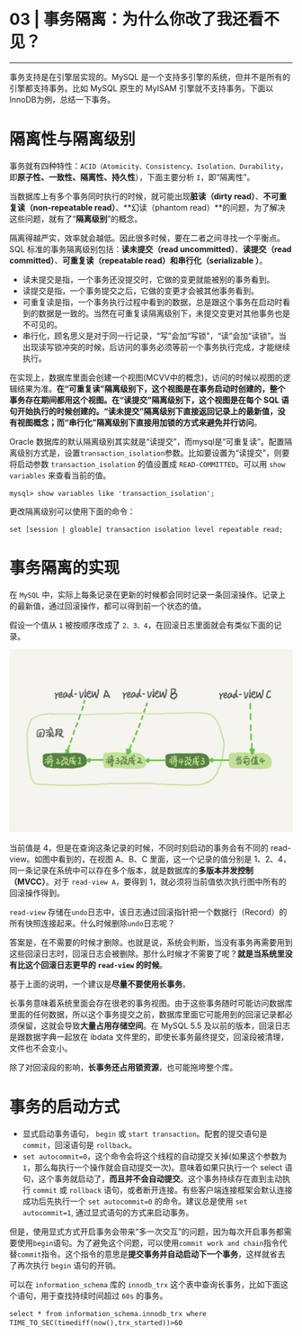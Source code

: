 ﻿# 03 | 事务隔离：为什么你改了我还看不见？
---

事务支持是在引擎层实现的。MySQL 是一个支持多引擎的系统，但并不是所有的引擎都支持事务。比如 MySQL 原生的 MyISAM 引擎就不支持事务。下面以InnoDB为例，总结一下事务。

# 隔离性与隔离级别
事务就有四种特性：`ACID（Atomicity、Consistency、Isolation、Durability`，即**原子性、一致性、隔离性、持久性**），下面主要分析 `I`，即“隔离性”。

当数据库上有多个事务同时执行的时候，就可能出现**脏读（dirty read）**、**不可重复读（non-repeatable read）**、**幻读（phantom read）**的问题，为了解决这些问题，就有了“**隔离级别**”的概念。

隔离得越严实，效率就会越低。因此很多时候，要在二者之间寻找一个平衡点。SQL 标准的事务隔离级别包括：**读未提交（read uncommitted）**、**读提交（read committed）**、**可重复读（repeatable read）**和**串行化（serializable ）**。


- 读未提交是指，一个事务还没提交时，它做的变更就能被别的事务看到。
- 读提交是指，一个事务提交之后，它做的变更才会被其他事务看到。
- 可重复读是指，一个事务执行过程中看到的数据，总是跟这个事务在启动时看到的数据是一致的。当然在可重复读隔离级别下，未提交变更对其他事务也是不可见的。
- 串行化，顾名思义是对于同一行记录，“写”会加“写锁”，“读”会加“读锁”。当出现读写锁冲突的时候，后访问的事务必须等前一个事务执行完成，才能继续执行。

在实现上，数据库里面会创建一个视图(MCVV中的概念)，访问的时候以视图的逻辑结果为准。**在“可重复读”隔离级别下，这个视图是在事务启动时创建的，整个事务存在期间都用这个视图。在“读提交”隔离级别下，这个视图是在每个 SQL 语句开始执行的时候创建的。“读未提交”隔离级别下直接返回记录上的最新值，没有视图概念；而“串行化”隔离级别下直接用加锁的方式来避免并行访问**。

Oracle 数据库的默认隔离级别其实就是“读提交”，而mysql是“可重复读”。配置隔离级别方式是，设置`transaction_isolation`参数。比如要设置为“读提交”，则要将启动参数 `transaction_isolation` 的值设置成 `READ-COMMITTED`。可以用 `show variables` 来查看当前的值。
```
mysql> show variables like 'transaction_isolation';
```
更改隔离级别可以使用下面的命令：
```
set [session | gloable] transaction isolation level repeatable read;
```

# 事务隔离的实现
在 `MySQL` 中，实际上每条记录在更新的时候都会同时记录一条回滚操作。记录上的最新值，通过回滚操作，都可以得到前一个状态的值。

假设一个值从 `1` 被按顺序改成了 `2、3、4`，在回滚日志里面就会有类似下面的记录。
<center>
<img src="https://raw.githubusercontent.com/adamhand/LeetCode-images/master/mvcc_45.png">
</center>

当前值是 4，但是在查询这条记录的时候，不同时刻启动的事务会有不同的 read-view。如图中看到的，在视图 A、B、C 里面，这一个记录的值分别是 1、2、4，同一条记录在系统中可以存在多个版本，就是数据库的**多版本并发控制（MVCC）**。对于 `read-view A`，要得到 1，就必须将当前值依次执行图中所有的回滚操作得到。

`read-view` 存储在`undo`日志中，该日志通过回滚指针把一个数据行（Record）的所有快照连接起来。什么时候删除`undo`日志呢？

答案是，在不需要的时候才删除。也就是说，系统会判断，当没有事务再需要用到这些回滚日志时，回滚日志会被删除。那什么时候才不需要了呢？**就是当系统里没有比这个回滚日志更早的 `read-view` 的时候**。

基于上面的说明，一个建议是**尽量不要使用长事务**。

长事务意味着系统里面会存在很老的事务视图。由于这些事务随时可能访问数据库里面的任何数据，所以这个事务提交之前，数据库里面它可能用到的回滚记录都必须保留，这就会导致**大量占用存储空间**。在 MySQL 5.5 及以前的版本，回滚日志是跟数据字典一起放在 ibdata 文件里的，即使长事务最终提交，回滚段被清理，文件也不会变小。

除了对回滚段的影响，**长事务还占用锁资源**，也可能拖垮整个库。

# 事务的启动方式
- 显式启动事务语句， `begin` 或 `start transaction`。配套的提交语句是 `commit`，回滚语句是 `rollback`。
- `set autocommit=0`，这个命令会将这个线程的自动提交关掉(如果这个参数为`1`，那么每执行一个操作就会自动提交一次)。意味着如果只执行一个 select 语句，这个事务就启动了，**而且并不会自动提交**。这个事务持续存在直到主动执行 `commit` 或 `rollback` 语句，或者断开连接。有些客户端连接框架会默认连接成功后先执行一个 `set autocommit=0` 的命令。建议总是使用 `set autocommit=1`, 通过显式语句的方式来启动事务。

但是，使用显式方式开启事务会带来“多一次交互”的问题，因为每次开启事务都需要使用`begin`语句。为了避免这个问题，可以使用`commit work and chain`指令代替`commit`指令。这个指令的意思是**提交事务并自动启动下一个事务**，这样就省去了再次执行 `begin` 语句的开销。

可以在 `information_schema` 库的 `innodb_trx` 这个表中查询长事务，比如下面这个语句，用于查找持续时间超过 `60s` 的事务。
```
select * from information_schema.innodb_trx where TIME_TO_SEC(timediff(now(),trx_started))>60
```
